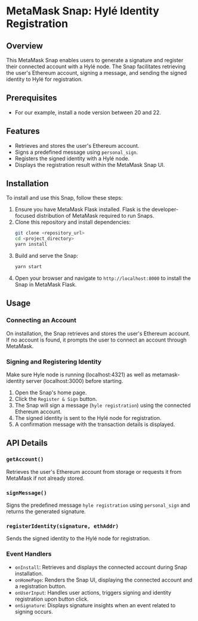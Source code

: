# MetaMask Snap: Hylé Identity Registration

## Overview

This MetaMask Snap enables users to generate a signature and register their connected account with a Hylé node. The Snap facilitates retrieving the user's Ethereum account, signing a message, and sending the signed identity to Hylé for registration.

## Prerequisites

- For our example, install a node version between 20 and 22.

## Features

- Retrieves and stores the user's Ethereum account.
- Signs a predefined message using `personal_sign`.
- Registers the signed identity with a Hylé node.
- Displays the registration result within the MetaMask Snap UI.

## Installation

To install and use this Snap, follow these steps:

1. Ensure you have MetaMask Flask installed. Flask is the developer-focused distribution of MetaMask required to run Snaps.
2. Clone this repository and install dependencies:
   ```sh
   git clone <repository_url>
   cd <project_directory>
   yarn install
   ```
3. Build and serve the Snap:
   ```sh
   yarn start
   ```
4. Open your browser and navigate to `http://localhost:8000` to install the Snap in MetaMask Flask.

## Usage

### Connecting an Account

On installation, the Snap retrieves and stores the user's Ethereum account. If no account is found, it prompts the user to connect an account through MetaMask.

### Signing and Registering Identity

Make sure Hyle node is running (localhost:4321) as well as metamask-identity server (localhost:3000) before starting.

1. Open the Snap's home page.
2. Click the `Register & Sign` button.
3. The Snap will sign a message (`hyle registration`) using the connected Ethereum account.
4. The signed identity is sent to the Hylé node for registration.
5. A confirmation message with the transaction details is displayed.

## API Details

### `getAccount()`

Retrieves the user's Ethereum account from storage or requests it from MetaMask if not already stored.

### `signMessage()`

Signs the predefined message `hyle registration` using `personal_sign` and returns the generated signature.

### `registerIdentity(signature, ethAddr)`

Sends the signed identity to the Hylé node for registration.

### Event Handlers

- `onInstall`: Retrieves and displays the connected account during Snap installation.
- `onHomePage`: Renders the Snap UI, displaying the connected account and a registration button.
- `onUserInput`: Handles user actions, triggers signing and identity registration upon button click.
- `onSignature`: Displays signature insights when an event related to signing occurs.
